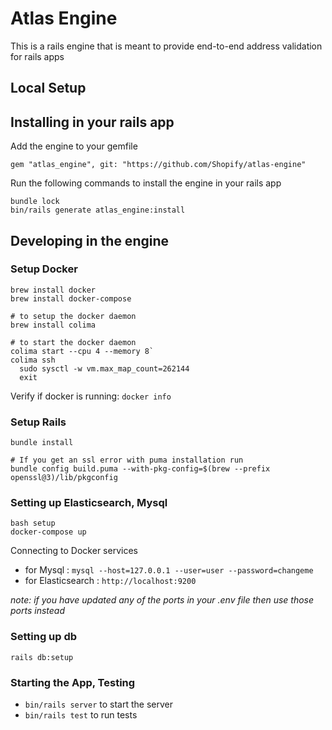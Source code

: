 # Atlas Engine

This is a rails engine that is meant to provide end-to-end address validation for rails apps

## Local Setup

## Installing in your rails app

Add the engine to your gemfile
```
gem "atlas_engine", git: "https://github.com/Shopify/atlas-engine"
```

Run the following commands to install the engine in your rails app

```
bundle lock
bin/rails generate atlas_engine:install
```

## Developing in the engine

### Setup Docker

```
brew install docker
brew install docker-compose

# to setup the docker daemon
brew install colima

# to start the docker daemon
colima start --cpu 4 --memory 8`
colima ssh
  sudo sysctl -w vm.max_map_count=262144
  exit

```

Verify if docker is running: `docker info`

### Setup Rails

```
bundle install

# If you get an ssl error with puma installation run
bundle config build.puma --with-pkg-config=$(brew --prefix openssl@3)/lib/pkgconfig
```

### Setting up Elasticsearch, Mysql

```
bash setup
docker-compose up
```

Connecting to Docker services
  * for Mysql : `mysql --host=127.0.0.1 --user=user --password=changeme`
  * for Elasticsearch : `http://localhost:9200`

  _note: if you have updated any of the ports in your .env file then use those ports instead_


### Setting up db
```
rails db:setup
```

### Starting the App, Testing
  * `bin/rails server` to start the server
  * `bin/rails test` to run tests

